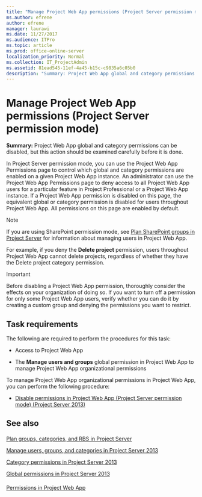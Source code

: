 ```yaml
---
title: "Manage Project Web App permissions (Project Server permission mode)"
ms.author: efrene
author: efrene
manager: laurawi
ms.date: 11/27/2017
ms.audience: ITPro
ms.topic: article
ms.prod: office-online-server
localization_priority: Normal
ms.collection: IT_ProjectAdmin
ms.assetid: 81ead545-11ef-4a45-b15c-c9835a6c05b0
description: "Summary: Project Web App global and category permissions can be disabled, but this action should be examined carefully before it is done."
---
```


# Manage Project Web App permissions (Project Server permission mode)
 
 **Summary:** Project Web App global and category permissions can be disabled, but this action should be examined carefully before it is done.
  
In Project Server permission mode, you can use the Project Web App Permissions page to control which global and category permissions are enabled on a given Project Web App instance. An administrator can use the Project Web App Permissions page to deny access to all Project Web App users for a particular feature in Project Professional or a Project Web App instance. If a Project Web App permission is disabled on this page, the equivalent global or category permission is disabled for users throughout Project Web App. All permissions on this page are enabled by default.
  
> [!NOTE]
> If you are using SharePoint permission mode, see [Plan SharePoint groups in Project Server](plan-sharepoint-groups-in-project-server.md) for information about managing users in Project Web App.
  
For example, if you deny the **Delete project** permission, users throughout Project Web App cannot delete projects, regardless of whether they have the Delete project category permission.
  
> [!IMPORTANT]
> Before disabling a Project Web App permission, thoroughly consider the effects on your organization of doing so. If you want to turn off a permission for only some Project Web App users, verify whether you can do it by creating a custom group and denying the permissions you want to restrict. 
  
## Task requirements

The following are required to perform the procedures for this task:
  
- Access to Project Web App
    
- The **Manage users and groups** global permission in Project Web App to manage Project Web App organizational permissions
    
To manage Project Web App organizational permissions in Project Web App, you can perform the following procedure:
  
- [Disable permissions in Project Web App (Project Server permission mode) (Project Server 2013)](disable-permissions-in-project-web-app-project-server-permission-modeproject-ser.md)
    
## See also

#### 

[Plan groups, categories, and RBS in Project Server](plan-groups-categories-and-rbs-in-project-server.md)
  
[Manage users, groups, and categories in Project Server 2013](manage-users-groups-and-categories-in-project-server-2013.md)
  
[Category permissions in Project Server 2013](category-permissions-in-project-server-2013.md)
  
[Global permissions in Project Server 2013](global-permissions-in-project-server-2013.md)
#### 

[Permissions in Project Web App](plan-groups-categories-and-rbs-in-project-server.md#section2)

